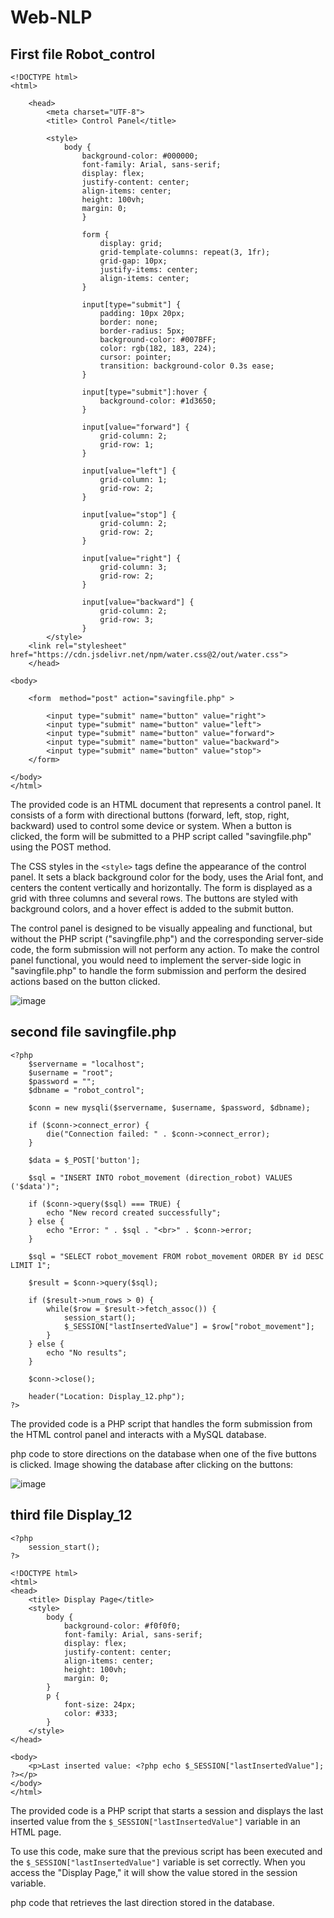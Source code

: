 # Web-NLP

## First file Robot_control

```
<!DOCTYPE html>
<html>
    
    <head>
        <meta charset="UTF-8">
        <title> Control Panel</title>

        <style>
            body {
                background-color: #000000;
                font-family: Arial, sans-serif;
                display: flex;
                justify-content: center;
                align-items: center;
                height: 100vh;
                margin: 0;
                }

                form {
                    display: grid;
                    grid-template-columns: repeat(3, 1fr);
                    grid-gap: 10px;
                    justify-items: center;
                    align-items: center;
                }

                input[type="submit"] {
                    padding: 10px 20px;
                    border: none;
                    border-radius: 5px;
                    background-color: #007BFF;
                    color: rgb(182, 183, 224);
                    cursor: pointer;
                    transition: background-color 0.3s ease;
                }

                input[type="submit"]:hover {
                    background-color: #1d3650;
                }

                input[value="forward"] {
                    grid-column: 2;
                    grid-row: 1;
                }

                input[value="left"] {
                    grid-column: 1;
                    grid-row: 2;
                }

                input[value="stop"] {
                    grid-column: 2;
                    grid-row: 2;
                }

                input[value="right"] {
                    grid-column: 3;
                    grid-row: 2;
                }

                input[value="backward"] {
                    grid-column: 2;
                    grid-row: 3;
                }
        </style>
    <link rel="stylesheet" href="https://cdn.jsdelivr.net/npm/water.css@2/out/water.css">
    </head>

<body>

    <form  method="post" action="savingfile.php" >

        <input type="submit" name="button" value="right">
        <input type="submit" name="button" value="left"> 
        <input type="submit" name="button" value="forward">
        <input type="submit" name="button" value="backward">
        <input type="submit" name="button" value="stop">
    </form>
    
</body>
</html>
```
The provided code is an HTML document that represents a control panel. It consists of a form with directional buttons (forward, left, stop, right, backward) used to control some device or system. When a button is clicked, the form will be submitted to a PHP script called "savingfile.php" using the POST method.

The CSS styles in the `<style>` tags define the appearance of the control panel. It sets a black background color for the body, uses the Arial font, and centers the content vertically and horizontally. The form is displayed as a grid with three columns and several rows. The buttons are styled with background colors, and a hover effect is added to the submit button.

The control panel is designed to be visually appealing and functional, but without the PHP script ("savingfile.php") and the corresponding server-side code, the form submission will not perform any action. To make the control panel functional, you would need to implement the server-side logic in "savingfile.php" to handle the form submission and perform the desired actions based on the button clicked.

![image](https://github.com/amf17/Web-NLP/assets/139582388/92b0f6e3-2776-4972-a5a7-a9f77125ffa5)

## second file savingfile.php

```
<?php
    $servername = "localhost";
    $username = "root";
    $password = "";
    $dbname = "robot_control";

    $conn = new mysqli($servername, $username, $password, $dbname);

    if ($conn->connect_error) {
        die("Connection failed: " . $conn->connect_error);
    }

    $data = $_POST['button'];

    $sql = "INSERT INTO robot_movement (direction_robot) VALUES ('$data')";

    if ($conn->query($sql) === TRUE) {
        echo "New record created successfully";
    } else {
        echo "Error: " . $sql . "<br>" . $conn->error;
    }

    $sql = "SELECT robot_movement FROM robot_movement ORDER BY id DESC LIMIT 1";

    $result = $conn->query($sql);

    if ($result->num_rows > 0) {
        while($row = $result->fetch_assoc()) {
            session_start();
            $_SESSION["lastInsertedValue"] = $row["robot_movement"];
        }
    } else {
        echo "No results";
    }

    $conn->close();

    header("Location: Display_12.php");
?>
```

The provided code is a PHP script that handles the form submission from the HTML control panel and interacts with a MySQL database.

php code to store directions on the database when one of the five buttons is clicked. Image showing the database after clicking on the buttons:

![image](https://github.com/amf17/Web-NLP/assets/139582388/5c8f0704-fa1e-4a6a-a6ee-13b810d8efc7)

## third file Display_12
```
<?php
    session_start();
?>

<!DOCTYPE html>
<html>
<head>
    <title> Display Page</title>
    <style>
        body {
            background-color: #f0f0f0;
            font-family: Arial, sans-serif;
            display: flex;
            justify-content: center;
            align-items: center;
            height: 100vh;
            margin: 0;
        }
        p {
            font-size: 24px;
            color: #333;
        }
    </style>
</head>

<body>
    <p>Last inserted value: <?php echo $_SESSION["lastInsertedValue"]; ?></p>
</body>
</html>
```
The provided code is a PHP script that starts a session and displays the last inserted value from the `$_SESSION["lastInsertedValue"]` variable in an HTML page.

To use this code, make sure that the previous script has been executed and the `$_SESSION["lastInsertedValue"]` variable is set correctly. When you access the "Display Page," it will show the value stored in the session variable.

php code that retrieves the last direction stored in the database.






